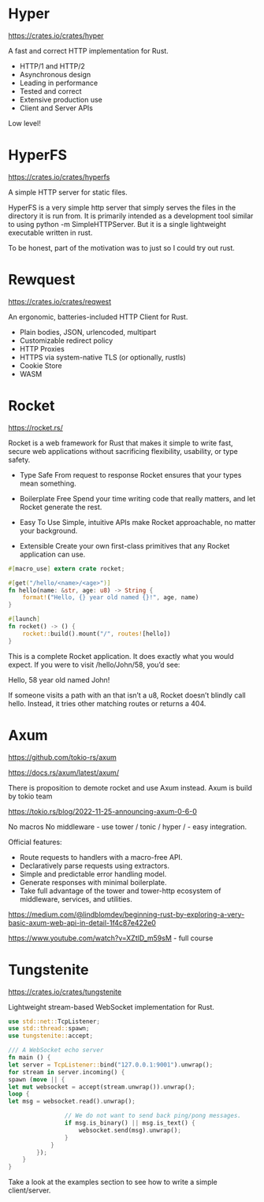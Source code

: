 # Hyper 

https://crates.io/crates/hyper


A fast and correct HTTP implementation for Rust.

- HTTP/1 and HTTP/2
- Asynchronous design
- Leading in performance
- Tested and correct
- Extensive production use
- Client and Server APIs

Low level!

# HyperFS

https://crates.io/crates/hyperfs

A simple HTTP server for static files.

HyperFS is a very simple http server that simply serves the files in the directory it is run from. It is primarily intended as a development tool similar to using python -m SimpleHTTPServer. But it is a single lightweight executable written in rust.

To be honest, part of the motivation was to just so I could try out rust.



# Rewquest

https://crates.io/crates/reqwest

An ergonomic, batteries-included HTTP Client for Rust.

- Plain bodies, JSON, urlencoded, multipart
- Customizable redirect policy
- HTTP Proxies
- HTTPS via system-native TLS (or optionally, rustls)
- Cookie Store
- WASM



# Rocket

https://rocket.rs/

Rocket is a web framework for Rust that makes it simple to write fast, secure web applications without sacrificing flexibility, usability, or type safety.




* Type Safe
From request to response Rocket ensures that your types mean something.

* Boilerplate Free
Spend your time writing code that really matters, and let Rocket generate the rest.

* Easy To Use
Simple, intuitive APIs make Rocket approachable, no matter your background.

* Extensible
Create your own first-class primitives that any Rocket application can use.


```rust
#[macro_use] extern crate rocket;

#[get("/hello/<name>/<age>")]
fn hello(name: &str, age: u8) -> String {
    format!("Hello, {} year old named {}!", age, name)
}

#[launch]
fn rocket() -> () {
    rocket::build().mount("/", routes![hello])
}
```


This is a complete Rocket application. It does exactly what you would expect. If you were to visit /hello/John/58, you’d see:

Hello, 58 year old named John!

If someone visits a path with an <age> that isn’t a u8, Rocket doesn’t blindly call hello. Instead, it tries other matching routes or returns a 404.



# Axum 

https://github.com/tokio-rs/axum

https://docs.rs/axum/latest/axum/

There is proposition to demote rocket and use Axum instead.
Axum is build by tokio team

https://tokio.rs/blog/2022-11-25-announcing-axum-0-6-0


No macros
No middleware - use tower / tonic / hyper / - easy integration.


Official features:

- Route requests to handlers with a macro-free API.
- Declaratively parse requests using extractors.
- Simple and predictable error handling model.
- Generate responses with minimal boilerplate.
- Take full advantage of the tower and tower-http ecosystem of middleware, services, and utilities.

https://medium.com/@lindblomdev/beginning-rust-by-exploring-a-very-basic-axum-web-api-in-detail-1f4c87e422e0

https://www.youtube.com/watch?v=XZtlD_m59sM  - full course 



# Tungstenite

https://crates.io/crates/tungstenite

Lightweight stream-based WebSocket implementation for Rust.

```rust
use std::net::TcpListener;
use std::thread::spawn;
use tungstenite::accept;

/// A WebSocket echo server
fn main () {
let server = TcpListener::bind("127.0.0.1:9001").unwrap();
for stream in server.incoming() {
spawn (move || {
let mut websocket = accept(stream.unwrap()).unwrap();
loop {
let msg = websocket.read().unwrap();

                // We do not want to send back ping/pong messages.
                if msg.is_binary() || msg.is_text() {
                    websocket.send(msg).unwrap();
                }
            }
        });
    }
}
```
Take a look at the examples section to see how to write a simple client/server.



